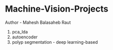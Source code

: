 # Machine-Vision-Projects

Author - Mahesh Balasaheb Raut

1. pca_lda
2. autoencoder
3. polyp segmentation - deep learning-based
